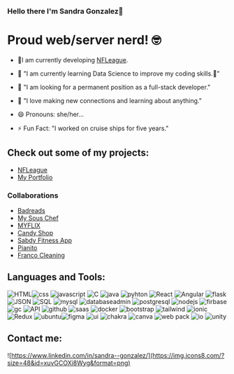 ### Hello there I'm Sandra Gonzalez👋

# Proud web/server nerd! 🤓


<!--
**sandyjtech/sandyjtech** is a ✨ _special_ ✨ repository because its `README.md` (this file) appears on your GitHub profile.

-->
- 🔭I am currently developing [NFLeague](https://github.com/sandyjtech/fleague).

- 🌱 "I am currently learning Data Science to improve my coding skills.👯"

- 🤔 "I am looking for a permanent position as a full-stack developer."

- 💬 "I love making new connections and learning about anything."

- 😄 Pronouns: she/her...

- ⚡ Fun Fact: "I worked on cruise ships for five years."

## Check out some of my projects:
- [NFLeague](https://github.com/sandyjtech/fleague)
- [My Portfolio](https://github.com/sandyjtech/sandra-gonzalez)
### Collaborations
- [Badreads](https://sandyjtech.github.io/badreads/)
- [My Sous Chef](https://github.com/sandyjtech/my-sous-chef)
- [MYFLIX](https://sandyjime21.github.io/MYFLIX/)
- [Candy Shop](https://sandyjime21.github.io/Candy-Shop/)
- [Sabdy Fitness App](https://sabdyfitness.com/)
- [Pianito](https://sandyjime21.github.io/Pianito/)
- [Franco Cleaning](https://sandyjime21.github.io/Franco-Cleaning/)

## Languages and Tools:
![HTML](https://img.icons8.com/?size=48&id=20909&format=png)![css](https://img.icons8.com/?size=48&id=21278&format=png) ![javascript](https://img.icons8.com/?size=48&id=108784&format=png) ![C](https://img.icons8.com/?size=48&id=40670&format=png) ![java](https://img.icons8.com/?size=48&id=13679&format=png) ![pyhton](https://img.icons8.com/?size=48&id=13441&format=png) ![React](https://img.icons8.com/?size=48&id=123603&format=png) ![Angular](https://img.icons8.com/?size=48&id=71257&format=png) ![flask](https://img.icons8.com/?size=50&id=MHcMYTljfKOr&format=png) ![JSON](https://img.icons8.com/?size=48&id=114474&format=png) ![SQL](https://img.icons8.com/?size=48&id=13406&format=png) ![mysql](https://img.icons8.com/?size=48&id=qGUfLiYi1bRN&format=png) ![databaseadmin](https://img.icons8.com/?size=48&id=11963&format=png) ![postgresql](https://img.icons8.com/?size=48&id=38561&format=png) ![nodejs](https://img.icons8.com/?size=48&id=54087&format=png) ![firbase](https://img.icons8.com/?size=48&id=62452&format=png) ![gc](https://img.icons8.com/?size=48&id=WHRLQdbEXQ16&format=png) ![API](https://img.icons8.com/?size=48&id=21896&format=png) ![github](https://img.icons8.com/?size=48&id=20906&format=png) ![saas](https://img.icons8.com/?size=48&id=QBqFNfPPB2Kx&format=png) ![docker](https://img.icons8.com/?size=48&id=22813&format=png) ![bootstrap](https://img.icons8.com/?size=48&id=PndQWK6M1Hjo&format=png) ![tailwind](https://img.icons8.com/?size=48&id=4PiNHtUJVbLs&format=png) ![ionic](https://img.icons8.com/?size=48&id=nUFOCFvI5eIk&format=png) ![Redux](https://img.icons8.com/?size=24&id=DgDldTbM9fXB&format=png) ![ubuntu](https://img.icons8.com/?size=48&id=63208&format=png)![figma](https://img.icons8.com/?size=40&id=nMeAkcoE7aTF&format=png) ![ui](https://img.icons8.com/?size=24&id=90090&format=png) ![chakra](https://img.icons8.com/?size=48&id=r9QJ0VFFrn7T&format=png) ![canva](https://img.icons8.com/?size=48&id=iWw83PVcBpLw&format=png) ![web pack](https://img.icons8.com/?size=48&id=sOWbK4N3cxGh&format=png) ![io](https://img.icons8.com/?size=40&id=26244&format=png) ![unity](https://img.icons8.com/?size=48&id=P08kExl7rixR&format=png) 
## Contact me:
![https://www.linkedin.com/in/sandra--gonzalez/](https://img.icons8.com/?size=48&id=xuvGCOXi8Wyg&format=png)
